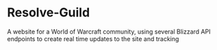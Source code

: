 # Resolve-Guild
A website for a World of Warcraft community, using several Blizzard API endpoints to create real time updates to the site and tracking
